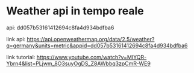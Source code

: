 # Weather api in tempo reale

api: dd057b53161412694c8fa4d934bdfba6 

link api: https://api.openweathermap.org/data/2.5/weather?q=germany&units=metric&appid=dd057b53161412694c8fa4d934bdfba6

link tutorial: https://www.youtube.com/watch?v=MIYQR-Ybrn4&list=PLjwm_8O3suyOgDS_Z8AWbbq3zpCmR-WE9
